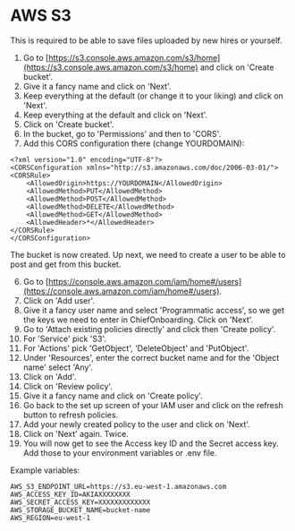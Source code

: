 # AWS S3

This is required to be able to save files uploaded by new hires or yourself.

1. Go to [https://s3.console.aws.amazon.com/s3/home](https://s3.console.aws.amazon.com/s3/home) and click on 'Create bucket'.
2. Give it a fancy name and click on 'Next'.
3. Keep everything at the default (or change it to your liking) and click on 'Next'.
4. Keep everything at the default and click on 'Next'.
5. Click on 'Create bucket'.
6. In the bucket, go to 'Permissions' and then to 'CORS'.
7. Add this CORS configuration there (change YOURDOMAIN):

```
<?xml version="1.0" encoding="UTF-8"?>
<CORSConfiguration xmlns="http://s3.amazonaws.com/doc/2006-03-01/">
<CORSRule>
    <AllowedOrigin>https://YOURDOMAIN</AllowedOrigin>
    <AllowedMethod>PUT</AllowedMethod>
    <AllowedMethod>POST</AllowedMethod>
    <AllowedMethod>DELETE</AllowedMethod>
    <AllowedMethod>GET</AllowedMethod>
    <AllowedHeader>*</AllowedHeader>
</CORSRule>
</CORSConfiguration>
``` 

The bucket is now created. Up next, we need to create a user to be able to post and get from this bucket.

6. Go to [https://console.aws.amazon.com/iam/home#/users](https://console.aws.amazon.com/iam/home#/users).
7. Click on 'Add user'.
8. Give it a fancy user name and select 'Programmatic access', so we get the keys we need to enter in ChiefOnboarding. Click on 'Next'.
9. Go to 'Attach existing policies directly' and click then 'Create policy'.
10. For 'Service' pick 'S3'.
11. For 'Actions' pick 'GetObject', 'DeleteObject' and 'PutObject'. 
12. Under 'Resources', enter the correct bucket name and for the 'Object name' select 'Any'.
13. Click on 'Add'.
14. Click on 'Review policy'.
15. Give it a fancy name and click on 'Create policy'.
16. Go back to the set up screen of your IAM user and click on the refresh button to refresh policies. 
17. Add your newly created policy to the user and click on 'Next'.
18. Click on 'Next' again. Twice.
19. You will now get to see the Access key ID and the Secret access key. Add those to your environment variables or .env file. 

Example variables:
```
AWS_S3_ENDPOINT_URL=https://s3.eu-west-1.amazonaws.com
AWS_ACCESS_KEY_ID=AKIAXXXXXXXX
AWS_SECRET_ACCESS_KEY=XXXXXXXXXXXXX
AWS_STORAGE_BUCKET_NAME=bucket-name
AWS_REGION=eu-west-1
```